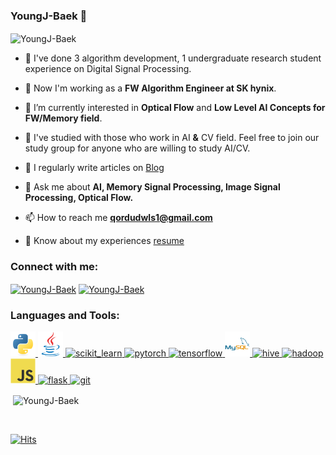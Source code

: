 <h3>YoungJ-Baek 👋</h3>

<p><img align="center" src="https://github-readme-stats.vercel.app/api?username=YoungJ-Baek&show_icons=true&locale=en" alt="YoungJ-Baek" /></p>

- 🔭 I've done 3 algorithm development, 1 undergraduate research student experience on Digital Signal Processing.     
- 🔭 Now I'm working as a **FW Algorithm Engineer at SK hynix**.     

- 🌱 I’m currently interested in **Optical Flow** and **Low Level AI Concepts for FW/Memory field**.      

- 👯 I've studied with those who work in AI **&** CV field. Feel free to join our study group for anyone who are willing to study AI/CV.   

- 📝 I regularly write articles on [Blog](https://searching-fundamental.tistory.com/)     

<!--
**YoungJ-Baek/YoungJ-Baek** is a ✨ _special_ ✨ repository because its `README.md` (this file) appears on your GitHub profile.
-->

- 💬 Ask me about **AI, Memory Signal Processing, Image Signal Processing, Optical Flow.**

- 📫 How to reach me **qordudwls1@gmail.com**

- 📄 Know about my experiences [resume](https://pool-eclipse-f5f.notion.site/Youngjin-Baek-s-Home-bb74383cf9974828931df183d63b0f7d)

<h3 align="left">Connect with me:</h3>
<p align="left">
<a href="https://www.linkedin.com/in/youngjin-b-03b2bb213/" target="blank"><img align="center" src="https://cdn.jsdelivr.net/npm/simple-icons@3.0.1/icons/linkedin.svg" alt="YoungJ-Baek" height="30" width="40" /></a>
<a href="https://www.instagram.com/youngj_baek/" target="blank"><img align="center" src="https://cdn.jsdelivr.net/npm/simple-icons@3.0.1/icons/instagram.svg" alt="YoungJ-Baek" height="30" width="40" /></a>


<h3 align="left">Languages and Tools:</h3>
<p align="left"> 
  <a href="https://www.python.org" target="_blank"> <img src="https://raw.githubusercontent.com/devicons/devicon/master/icons/python/python-original.svg" alt="python" width="40" height="40"/> </a>
  <a href="https://www.java.com" target="_blank"> <img src="https://raw.githubusercontent.com/devicons/devicon/master/icons/java/java-original.svg" alt="java" width="40" height="40"/> </a> 
  <a href="https://scikit-learn.org/" target="_blank"> <img src="https://upload.wikimedia.org/wikipedia/commons/0/05/Scikit_learn_logo_small.svg" alt="scikit_learn" width="40" height="40"/> </a>
  <a href="https://pytorch.org/" target="_blank"> <img src="https://www.vectorlogo.zone/logos/pytorch/pytorch-icon.svg" alt="pytorch" width="40" height="40"/> </a>  
   <a href="https://www.tensorflow.org" target="_blank"> <img src="https://www.vectorlogo.zone/logos/tensorflow/tensorflow-icon.svg" alt="tensorflow" width="40" height="40"/> </a>
  <a href="https://www.mysql.com/" target="_blank"> <img src="https://raw.githubusercontent.com/devicons/devicon/master/icons/mysql/mysql-original-wordmark.svg" alt="mysql" width="40" height="40"/> </a>
  <a href="https://hive.apache.org/" target="_blank"> <img src="https://www.vectorlogo.zone/logos/apache_hive/apache_hive-icon.svg" alt="hive" width="40" height="40"/> </a> 
  <a href="https://hadoop.apache.org/" target="_blank"> <img src="https://www.vectorlogo.zone/logos/apache_hadoop/apache_hadoop-icon.svg" alt="hadoop" width="40" height="40"/> </a>
  <a href="https://developer.mozilla.org/en-US/docs/Web/JavaScript" target="_blank"> <img src="https://raw.githubusercontent.com/devicons/devicon/master/icons/javascript/javascript-original.svg" alt="javascript" width="40" height="40"/> </a> 
  <a href="https://flask.palletsprojects.com/" target="_blank"> <img src="https://www.vectorlogo.zone/logos/pocoo_flask/pocoo_flask-icon.svg" alt="flask" width="40" height="40"/> </a> 
  <a href="https://git-scm.com/" target="_blank"> <img src="https://www.vectorlogo.zone/logos/git-scm/git-scm-icon.svg" alt="git" width="40" height="40"/> </a> </p>

<p>&nbsp;<img align="center" src="https://github-readme-stats.vercel.app/api/top-langs?username=YoungJ-Baek&show_icons=true&locale=en&layout=compact" alt="YoungJ-Baek" /></p>   
<br>

[![Hits](https://hits.seeyoufarm.com/api/count/incr/badge.svg?url=https%3A%2F%2Fgithub.com%2FYoungJ-Baek&count_bg=%23ED6DA3&title_bg=%2386757E&icon=github.svg&icon_color=%23E1DEDE&title=hits&edge_flat=false)](https://hits.seeyoufarm.com)      
